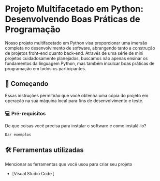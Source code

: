 # Projeto Multifacetado em Python: Desenvolvendo Boas Práticas de Programação

Nosso projeto multifacetado em Python visa proporcionar uma imersão completa no desenvolvimento de software, abrangendo tanto a construção de projetos front-end quanto back-end. Através de uma série de mini projetos cuidadosamente planejados, buscamos não apenas ensinar os fundamentos da linguagem Python, mas também inculcar boas práticas de programação em todos os participantes.

## 🚀 Começando

Essas instruções permitirão que você obtenha uma cópia do projeto em operação na sua máquina local para fins de desenvolvimento e teste.

### 💻 Pré-requisitos

De que coisas você precisa para instalar o software e como instalá-lo?

```
Dar exemplos
```
## 🛠️ Ferramentas utilizadas

Mencionar as ferramentas que você usou para criar seu projeto

* [Visual Studio Code ]

